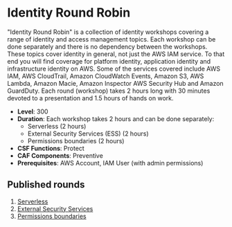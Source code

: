 # Identity Round Robin

"Identity Round Robin" is a collection of identity workshops covering a range of identity and access management topics. Each workshop can be done separately and there is no dependency between the workshops. These topics cover identity in general, not just the AWS IAM service. To that end you will find coverage for platform identity, application identity and infrastructure identity on AWS. Some of the services covered include AWS IAM, AWS CloudTrail, Amazon CloudWatch Events, Amazon S3, AWS Lambda, Amazon Macie, Amazon Inspector AWS Security Hub and Amazon GuardDuty. Each round (workshop) takes 2 hours long with 30 minutes devoted to a presentation and 1.5 hours of hands on work.

* **Level**: 300
* **Duration**: Each workshop takes 2 hours and can be done separately:
	* Serverless (2 hours)
	* External Security Services (ESS) (2 hours)
	* Permissions boundaries (2 hours)
* **CSF Functions**: Protect
* **CAF Components**: Preventive
* **Prerequisites**: AWS Account, IAM User (with admin permissions)

## Published rounds
1. [Serverless](./serverless/index.md)
2. [External Security Services](./ess/index.md)
3. [Permissions boundaries](./permission-boundaries/index.md) 
